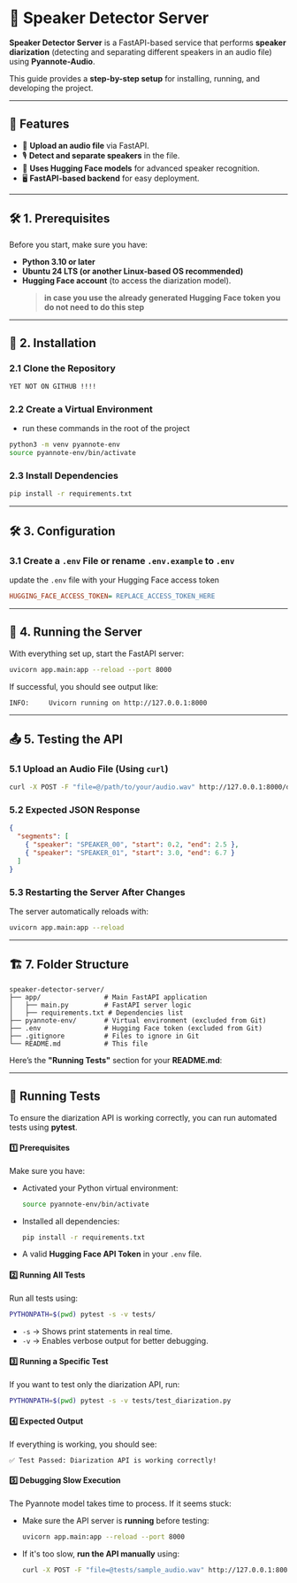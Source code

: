 # 🎤 Speaker Detector Server

**Speaker Detector Server** is a FastAPI-based service that performs **speaker diarization** (detecting and separating different speakers in an audio file) using **Pyannote-Audio**.

This guide provides a **step-by-step setup** for installing, running, and developing the project.

---

## 🚀 Features

- 📂 **Upload an audio file** via FastAPI.
- 🎙️ **Detect and separate speakers** in the file.
- 🔗 **Uses Hugging Face models** for advanced speaker recognition.
- 🖥️ **FastAPI-based backend** for easy deployment.

---

## 🛠️ **1. Prerequisites**

Before you start, make sure you have:

- **Python 3.10 or later**
- **Ubuntu 24 LTS (or another Linux-based OS recommended)**
- **Hugging Face account** (to access the diarization model).
  > **in case you use the already generated Hugging Face token you do not need to do this step**

---

## 🔧 **2. Installation**

### 2.1 **Clone the Repository**

```bash
YET NOT ON GITHUB !!!!
```

### 2.2 **Create a Virtual Environment**

- run these commands in the root of the project

```bash
python3 -m venv pyannote-env
source pyannote-env/bin/activate
```

### 2.3 **Install Dependencies**

```bash
pip install -r requirements.txt
```

---

## 🛠️ **3. Configuration**

### 3.1 **Create a `.env` File** or rename `.env.example` to `.env`

update the `.env` file with your Hugging Face access token

```ini
HUGGING_FACE_ACCESS_TOKEN= REPLACE_ACCESS_TOKEN_HERE
```

---

## 🚀 **4. Running the Server**

With everything set up, start the FastAPI server:

```bash
uvicorn app.main:app --reload --port 8000
```

If successful, you should see output like:

```
INFO:     Uvicorn running on http://127.0.0.1:8000
```

---

## 📤 **5. Testing the API**

### **5.1 Upload an Audio File (Using `curl`)**

```bash
curl -X POST -F "file=@/path/to/your/audio.wav" http://127.0.0.1:8000/diarize
```

### **5.2 Expected JSON Response**

```json
{
  "segments": [
    { "speaker": "SPEAKER_00", "start": 0.2, "end": 2.5 },
    { "speaker": "SPEAKER_01", "start": 3.0, "end": 6.7 }
  ]
}
```

### **5.3 Restarting the Server After Changes**

The server automatically reloads with:

```bash
uvicorn app.main:app --reload
```

---

## 🏗️ **7. Folder Structure**

```
speaker-detector-server/
├── app/                # Main FastAPI application
│   ├── main.py         # FastAPI server logic
│   ├── requirements.txt # Dependencies list
├── pyannote-env/       # Virtual environment (excluded from Git)
├── .env                # Hugging Face token (excluded from Git)
├── .gitignore          # Files to ignore in Git
└── README.md           # This file
```

Here’s the **"Running Tests"** section for your **README.md**:

---

## 🧪 Running Tests

To ensure the diarization API is working correctly, you can run automated tests using **pytest**.

#### **1️⃣ Prerequisites**

Make sure you have:

- Activated your Python virtual environment:
  ```bash
  source pyannote-env/bin/activate
  ```
- Installed all dependencies:
  ```bash
  pip install -r requirements.txt
  ```
- A valid **Hugging Face API Token** in your `.env` file.

#### **2️⃣ Running All Tests**

Run all tests using:

```bash
PYTHONPATH=$(pwd) pytest -s -v tests/
```

- `-s` → Shows print statements in real time.
- `-v` → Enables verbose output for better debugging.

#### **3️⃣ Running a Specific Test**

If you want to test only the diarization API, run:

```bash
PYTHONPATH=$(pwd) pytest -s -v tests/test_diarization.py
```

#### **4️⃣ Expected Output**

If everything is working, you should see:

```
✅ Test Passed: Diarization API is working correctly!
```

#### **5️⃣ Debugging Slow Execution**

The Pyannote model takes time to process. If it seems stuck:

- Make sure the API server is **running** before testing:
  ```bash
  uvicorn app.main:app --reload --port 8000
  ```
- If it's too slow, **run the API manually** using:
  ```bash
  curl -X POST -F "file=@tests/sample_audio.wav" http://127.0.0.1:8000/diarize
  ```
